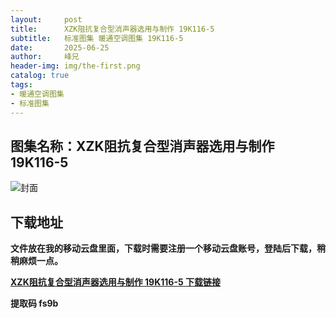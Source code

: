 ```yaml
---
layout:     post
title:      XZK阻抗复合型消声器选用与制作 19K116-5
subtitle:   标准图集 暖通空调图集 19K116-5
date:       2025-06-25
author:     峰兄
header-img: img/the-first.png
catalog: true
tags:
- 暖通空调图集
- 标准图集
---
```

## 图集名称：XZK阻抗复合型消声器选用与制作 19K116-5
![封面](https://pic1.imgdb.cn/item/685bb74258cb8da5c86ffd14.jpg)


## 下载地址 ##
**文件放在我的移动云盘里面，下载时需要注册一个移动云盘账号，登陆后下载，稍稍麻烦一点。**  
  
[**XZK阻抗复合型消声器选用与制作 19K116-5 下载链接**](https://caiyun.139.com/w/i/2nQQT2HDwmQ8a)


**提取码 fs9b**

